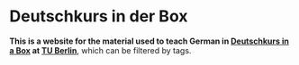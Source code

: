 # Deutschkurs in der Box

**This is a website for the material used to teach German in [Deutschkurs in a Box](https://www.facebook.com/Deutschkursinderbox/) at [TU Berlin](https://en.wikipedia.org/wiki/Technical_University_of_Berlin)**, which can be filtered by tags.

